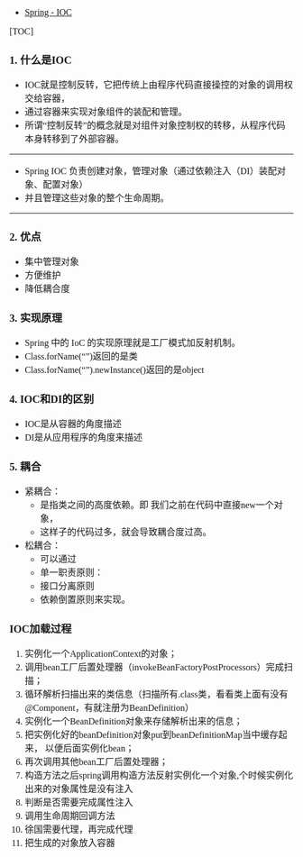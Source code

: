 <font face="Simsun" size=3>

- [Spring - IOC](https://blog.csdn.net/weixin_43715214/article/details/123516372)

[TOC]

### 1. 什么是IOC

- IOC就是控制反转，它把传统上由程序代码直接操控的对象的调用权交给容器，
- 通过容器来实现对象组件的装配和管理。
- 所谓“控制反转”的概念就是对组件对象控制权的转移，从程序代码本身转移到了外部容器。

---

- Spring IOC 负责创建对象，管理对象（通过依赖注入（DI）装配对象、配置对象）
- 并且管理这些对象的整个生命周期。

---

### 2. 优点

- 集中管理对象
- 方便维护
- 降低耦合度

### 3. 实现原理

- Spring 中的 IoC 的实现原理就是工厂模式加反射机制。
- Class.forName(“”)返回的是类
- Class.forName(“”).newInstance()返回的是object

### 4. IOC和DI的区别

- IOC是从容器的角度描述
- DI是从应用程序的角度来描述

### 5. 耦合

- 紧耦合：
  - 是指类之间的高度依赖。即 我们之前在代码中直接new一个对象，
  - 这样子的代码过多，就会导致耦合度过高。
- 松耦合：
  - 可以通过 
  - 单一职责原则： 
  - 接口分离原则
  - 依赖倒置原则来实现。

### IOC加载过程

1. 实例化一个ApplicationContext的对象；
2. 调用bean工厂后置处理器（invokeBeanFactoryPostProcessors）完成扫描；
3. 循环解析扫描出来的类信息（扫描所有.class类，看看类上面有没有@Component，有就注册为BeanDefinition）
4. 实例化一个BeanDefinition对象来存储解析出来的信息；
5. 把实例化好的beanDefinition对象put到beanDefinitionMap当中缓存起来， 以便后面实例化bean；
6. 再次调用其他bean工厂后置处理器；
7. 构造方法之后spring调用构造方法反射实例化一个对象,个时候实例化出来的对象属性是没有注入
8. 判断是否需要完成属性注入
9. 调用生命周期回调方法
10. 徐国需要代理，再完成代理
11. 把生成的对象放入容器

</font>